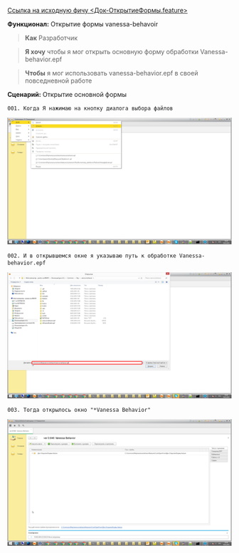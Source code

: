 [Ссылка на исходную фичу <Док-ОткрытиеФормы.feature>](https://github.com/silverbulleters/vanessa-behavior/tree/develop/features/Core/OpenForm/Док-ОткрытиеФормы.feature "Оригинальная фича")

**Функционал:** Открытие формы vanessa-behavoir

> **Как** Разработчик

> **Я хочу** чтобы я мог открыть основную форму обработки Vanessa-behavior.epf

> **Чтобы** я мог использовать vanessa-behavior.epf в своей повседневной работе


**Сценарий:** Открытие основной формы

	001. Когда Я нажимаю на кнопку диалога выбора файлов
<img src=Pict/ОткрытиеФормы/ОткрытиеФормы_1_Открытие_основной_формы_001.png>

	002. И в открывшемся окне я указываю путь к обработке Vanessa-behavior.epf
<img src=Pict/ОткрытиеФормы/ОткрытиеФормы_2_Открытие_основной_формы_002.png>

	003. Тогда открылось окно "*Vanessa Behavior"
<img src=Pict/ОткрытиеФормы/ОткрытиеФормы_3_Открытие_основной_формы_003.png>
